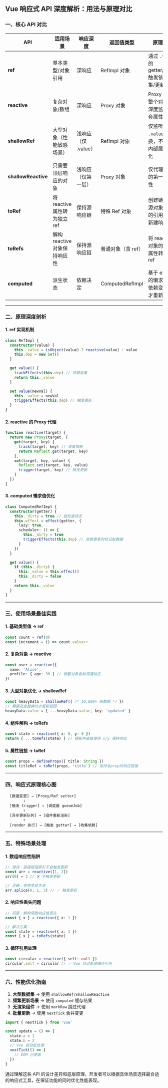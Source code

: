 ## Vue 响应式 API 深度解析：用法与原理对比

### 一、核心 API 对比

| **API**          | **适用场景**                     | **响应深度**       | **返回值类型**       | **原理实现**                                                                 |
|------------------|-------------------------------|-------------------|--------------------|----------------------------------------------------------------------------|
| **ref**          | 基本类型/对象引用                  | 深响应             | RefImpl 对象       | 通过 `.value` 的 getter/setter 触发依赖收集/更新                             |
| **reactive**     | 复杂对象/数组                    | 深响应             | Proxy 对象         | Proxy 代理整个对象，深度监听嵌套属性                                        |
| **shallowRef**   | 大型对象（性能敏感场景）            | 浅响应（仅 .value） | RefImpl 对象       | 仅监听 `.value` 的替换，不追踪内部属性变化                                   |
| **shallowReactive** | 只需要顶层响应的对象              | 浅响应（仅第一层）   | Proxy 对象         | 仅代理对象的第一层属性                                                     |
| **toRef**        | 将 reactive 属性转为独立 ref      | 保持源响应链         | 特殊 Ref 对象       | 创建链接到源对象属性的引用，不新建响应式                                      |
| **toRefs**       | 解构 reactive 对象保持响应性      | 保持源响应链         | 普通对象（含 ref）   | 将 reactive 对象的每个属性转换为 ref                                        |
| **computed**     | 派生状态                         | 依赖决定            | ComputedRefImpl    | 基于 effect 的懒求值，依赖变化时才重新计算                                   |

---

### 二、原理深度剖析

#### 1. **ref 实现机制**
```typescript
class RefImpl {
  constructor(value) {
    this._value = isObject(value) ? reactive(value) : value
    this.dep = new Set()
  }

  get value() {
    trackEffects(this.dep) // 依赖收集
    return this._value
  }

  set value(newVal) {
    this._value = newVal
    triggerEffects(this.dep) // 触发更新
  }
}
```

#### 2. **reactive 的 Proxy 代理**
```typescript
function reactive(target) {
  return new Proxy(target, {
    get(target, key) {
      track(target, key) // 收集依赖
      return Reflect.get(target, key)
    },
    set(target, key, value) {
      Reflect.set(target, key, value)
      trigger(target, key) // 触发更新
    }
  })
}
```

#### 3. **computed 懒求值优化**
```typescript
class ComputedRefImpl {
  constructor(getter) {
    this._dirty = true // 脏检查标志
    this.effect = effect(getter, {
      lazy: true,
      scheduler: () => {
        this._dirty = true
        triggerEffects(this.dep) // 依赖更新时标记脏数据
      }
    })
  }

  get value() {
    if (this._dirty) {
      this._value = this.effect()
      this._dirty = false
    }
    return this._value
  }
}
```

---

### 三、使用场景最佳实践

#### 1. **基础类型值 → ref**
```typescript
const count = ref(0)
const increment = () => count.value++
```

#### 2. **复杂对象 → reactive**
```typescript
const user = reactive({
  name: 'Alice',
  profile: { age: 30 } // 嵌套对象自动深度响应
})
```

#### 3. **大型对象优化 → shallowRef**
```typescript
const heavyData = shallowRef({ /* 10,000+ 条数据 */ })
// 需要完全替换时才更新视图
heavyData.value = { ...heavyData.value, key: 'updated' }
```

#### 4. **组件解构 → toRefs**
```typescript
const state = reactive({ x: 0, y: 0 })
return { ...toRefs(state) } // 模板中直接使用 x/y 保持响应
```

#### 5. **属性链接 → toRef**
```typescript
const props = defineProps({ title: String })
const titleRef = toRef(props, 'title') // 保持与prop的响应链接
```

---

### 四、响应式原理核心图

```
  [数据变更] → [Proxy/Ref setter]
        ↓
  [触发 trigger] → [调度器 queueJob]
        ↓
  [异步更新队列] → [组件重新渲染]
        ↑
  [render 执行] → [触发 getter] → [收集依赖]
```

---

### 五、特殊场景处理

#### 1. **数组响应性陷阱**
```typescript
// 错误：直接赋值索引不会触发更新
const arr = reactive([1, 2])
arr[0] = 3 // ❌ 不触发更新

// 正确：使用变异方法
arr.splice(0, 1, 3) // ✅ 触发更新
```

#### 2. **响应性丢失问题**
```typescript
// 问题：解构导致响应性丢失
const { x } = reactive({ x: 1 })

// 解决方案：
const state = reactive({ x: 1 })
const { x } = toRefs(state)
```

#### 3. **循环引用处理**
```typescript
const circular = reactive({ self: null })
circular.self = circular // ✅ Vue 自动处理循环引用
```

---

### 六、性能优化指南

1. **大型数据集** → 使用 `shallowRef/shallowReactive`
2. **频繁更新场景** → 使用 `computed` 缓存结果
3. **无渲染组件** → 使用 `markRaw` 跳过代理
4. **批量更新** → 使用 `nextTick` 合并变更

```typescript
import { nextTick } from 'vue'

const update = () => {
  state.a = 1
  state.b = 2
  // Vue 自动批处理
  nextTick(() => {
    // DOM 已更新
  })
}
```

通过理解这些 API 的设计差异和底层原理，开发者可以根据具体场景选择最合适的响应式工具，在保证功能的同时优化性能表现。